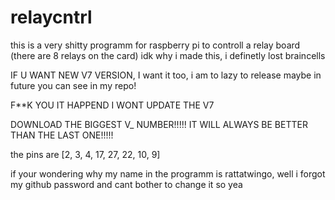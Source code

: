 # relaycntrl


this is a very shitty programm for raspberry pi to controll a relay board (there are 8 relays on the card)
idk why i made this, i definetly lost braincells

IF U WANT NEW V7 VERSION, I want it too, i am to lazy to release maybe in future you can see in my repo!

  F**K YOU IT HAPPEND I WONT UPDATE THE V7 


DOWNLOAD THE BIGGEST V_ NUMBER!!!!! IT WILL ALWAYS BE BETTER THAN THE LAST ONE!!!!!

the pins are [2, 3, 4, 17, 27, 22, 10, 9]

if your wondering why my name in the programm is rattatwingo, well i forgot my github password and cant bother to change it so yea
